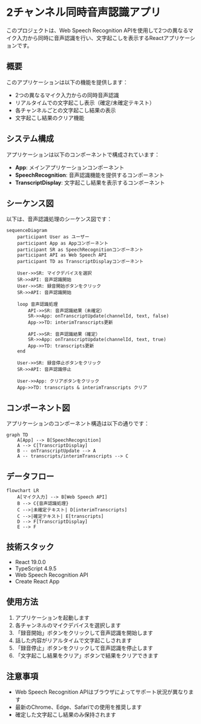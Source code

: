 # 2チャンネル同時音声認識アプリ

このプロジェクトは、Web Speech Recognition APIを使用して2つの異なるマイク入力から同時に音声認識を行い、文字起こしを表示するReactアプリケーションです。

## 概要

このアプリケーションは以下の機能を提供します：

- 2つの異なるマイク入力からの同時音声認識
- リアルタイムでの文字起こし表示（確定/未確定テキスト）
- 各チャンネルごとの文字起こし結果の表示
- 文字起こし結果のクリア機能

## システム構成

アプリケーションは以下のコンポーネントで構成されています：

- **App**: メインアプリケーションコンポーネント
- **SpeechRecognition**: 音声認識機能を提供するコンポーネント
- **TranscriptDisplay**: 文字起こし結果を表示するコンポーネント

## シーケンス図

以下は、音声認識処理のシーケンス図です：

```mermaid
sequenceDiagram
    participant User as ユーザー
    participant App as Appコンポーネント
    participant SR as SpeechRecognitionコンポーネント
    participant API as Web Speech API
    participant TD as TranscriptDisplayコンポーネント
    
    User->>SR: マイクデバイスを選択
    SR->>API: 音声認識開始
    User->>SR: 録音開始ボタンをクリック
    SR->>API: 音声認識開始
    
    loop 音声認識処理
        API->>SR: 音声認識結果（未確定）
        SR->>App: onTranscriptUpdate(channelId, text, false)
        App->>TD: interimTranscripts更新
        
        API->>SR: 音声認識結果（確定）
        SR->>App: onTranscriptUpdate(channelId, text, true)
        App->>TD: transcripts更新
    end
    
    User->>SR: 録音停止ボタンをクリック
    SR->>API: 音声認識停止
    
    User->>App: クリアボタンをクリック
    App->>TD: transcripts & interimTranscripts クリア
```

## コンポーネント図

アプリケーションのコンポーネント構造は以下の通りです：

```mermaid
graph TD
    A[App] --> B[SpeechRecognition]
    A --> C[TranscriptDisplay]
    B -- onTranscriptUpdate --> A
    A -- transcripts/interimTranscripts --> C
```

## データフロー

```mermaid
flowchart LR
    A[マイク入力] --> B[Web Speech API]
    B --> C{音声認識処理}
    C -->|未確定テキスト| D[interimTranscripts]
    C -->|確定テキスト| E[transcripts]
    D --> F[TranscriptDisplay]
    E --> F
```

## 技術スタック

- React 19.0.0
- TypeScript 4.9.5
- Web Speech Recognition API
- Create React App

## 使用方法

1. アプリケーションを起動します
2. 各チャンネルのマイクデバイスを選択します
3. 「録音開始」ボタンをクリックして音声認識を開始します
4. 話した内容がリアルタイムで文字起こしされます
5. 「録音停止」ボタンをクリックして音声認識を停止します
6. 「文字起こし結果をクリア」ボタンで結果をクリアできます

## 注意事項

- Web Speech Recognition APIはブラウザによってサポート状況が異なります
- 最新のChrome、Edge、Safariでの使用を推奨します
- 確定した文字起こし結果のみ保持されます
